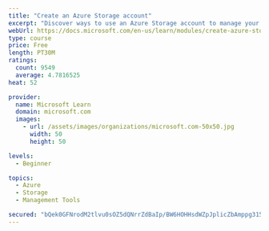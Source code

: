 ```yaml
---
title: "Create an Azure Storage account"
excerpt: "Discover ways to use an Azure Storage account to manage your data for billing, access, and storage location of your blobs, files, queues, and tables."
webUrl: https://docs.microsoft.com/en-us/learn/modules/create-azure-storage-account/
type: course
price: Free
length: PT30M
ratings:
  count: 9549
  average: 4.7816525
heat: 52

provider:
  name: Microsoft Learn
  domain: microsoft.com
  images:
    - url: /assets/images/organizations/microsoft.com-50x50.jpg
      width: 50
      height: 50

levels:
  - Beginner

topics:
  - Azure
  - Storage
  - Management Tools

secured: "bQek0GFNrodM2tlvu0sOZ5dQNrrZdBaIp/BW6HOHHsdWZpJplicZbAmppg315GrSg/8U1x45Phyz0f3SbA9ZkPDo0/I6QW9L+pYqAPqKDge7GstDEQ7t4nRXBdx5vHWODURCKnEMHTcdH64FsfGXlr14FE95IWclug4GLrU4cFSHQQ7lxfLqkV7dpQezSai/H8zXdtFbbbFIowTKzi6KOYUcZ7khMXeX0/76mI0HxdmOONERTbHeiER9fU9fUiVH1RjynqHIAnYT7Iny6RSuF+GQ4c9xWXN6Ws0uHO5oEV2UEbpiRQpAeZYWn0f1GxuaeI4mRL2LsfRcA+EsWdiPJWRbBfWFJJDIPHF8+d+z2pMi9p/UEulzOrJjY4GbPlBqfyN4/lmhU6MDOItfIfb6mpyXQNCX2h8fMl0pfiadkM4=;kGF9ViTC/BEJlClJSowwLQ=="
---
```


